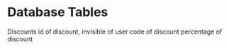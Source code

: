 # Database Tables

Discounts
id of discount, invisible of user
code of discount
percentage of discount
